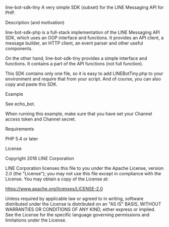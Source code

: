 line-bot-sdk-tiny
A very simple SDK (subset) for the LINE Messaging API for PHP.

Description (and motivation)

line-bot-sdk-php is a full-stack implementation of the LINE Messaging API SDK, which uses an OOP interface and functions. It provides an API client, a message builder, an HTTP client, an event parser and other useful components.

On the other hand, line-bot-sdk-tiny provides a simple interface and functions. It contains a part of the API functions (not full function).

This SDK contains only one file, so it is easy to add LINEBotTiny.php to your environment and require that from your script. And of course, you can also copy and paste this SDK.

Example

See echo_bot.

When running this example, make sure that you have set your Channel access token and Channel secret.

Requirements

PHP 5.4 or later

License

Copyright 2016 LINE Corporation

LINE Corporation licenses this file to you under the Apache License,
version 2.0 (the "License"); you may not use this file except in compliance
with the License. You may obtain a copy of the License at:

  https://www.apache.org/licenses/LICENSE-2.0

Unless required by applicable law or agreed to in writing, software
distributed under the License is distributed on an "AS IS" BASIS, WITHOUT
WARRANTIES OR CONDITIONS OF ANY KIND, either express or implied. See the
License for the specific language governing permissions and limitations
under the License.
